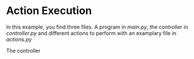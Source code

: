 # Action Execution
In this example, you find three files. A program in _main.py_, the controller in _controller.py_ and different actions to perform with an examplary file in _actions.py_

The controller 